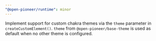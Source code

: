 ```yaml
---
"@open-pioneer/runtime": minor
---
```


Implement support for custom chakra themes via the `theme` parameter in `createCustomElement()`.
`theme` from `@open-pioneer/base-theme` is used as default when no other theme is configured.
